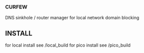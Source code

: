 ### CURFEW
DNS sinkhole / router manager for local network domain blocking 

## INSTALL
for local install see /local_build
for pico install see /pico_build